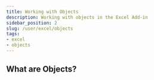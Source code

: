 ```yaml
---
title: Working with Objects
description: Working with objects in the Excel Add-in
sidebar_position: 2
slug: /user/excel/objects
tags:
- excel
- objects
---
```


## What are Objects?


